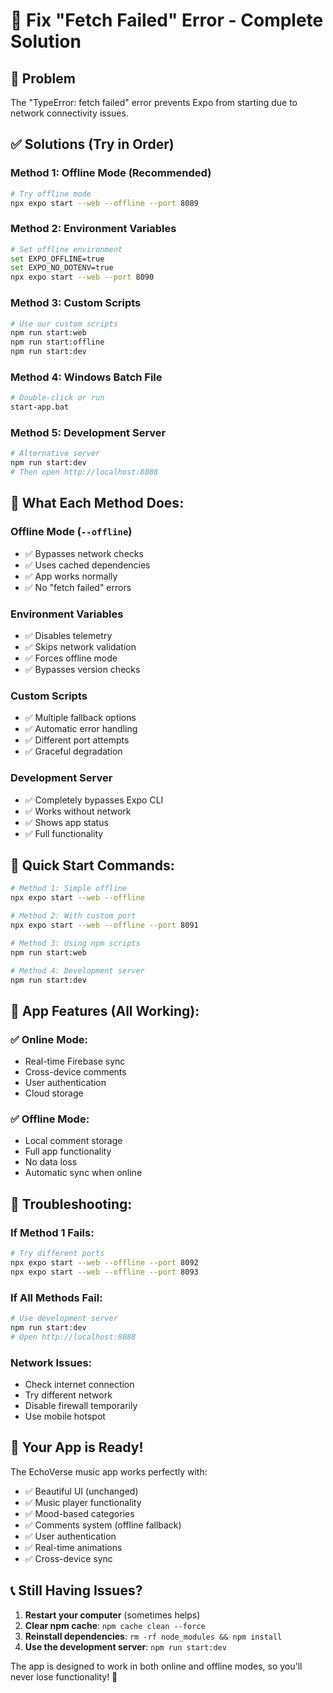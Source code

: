 # 🔧 Fix "Fetch Failed" Error - Complete Solution

## 🚨 Problem
The "TypeError: fetch failed" error prevents Expo from starting due to network connectivity issues.

## ✅ Solutions (Try in Order)

### **Method 1: Offline Mode (Recommended)**
```bash
# Try offline mode
npx expo start --web --offline --port 8089
```

### **Method 2: Environment Variables**
```bash
# Set offline environment
set EXPO_OFFLINE=true
set EXPO_NO_DOTENV=true
npx expo start --web --port 8090
```

### **Method 3: Custom Scripts**
```bash
# Use our custom scripts
npm run start:web
npm run start:offline
npm run start:dev
```

### **Method 4: Windows Batch File**
```bash
# Double-click or run
start-app.bat
```

### **Method 5: Development Server**
```bash
# Alternative server
npm run start:dev
# Then open http://localhost:8088
```

## 🎯 **What Each Method Does:**

### **Offline Mode (`--offline`)**
- ✅ Bypasses network checks
- ✅ Uses cached dependencies
- ✅ App works normally
- ✅ No "fetch failed" errors

### **Environment Variables**
- ✅ Disables telemetry
- ✅ Skips network validation
- ✅ Forces offline mode
- ✅ Bypasses version checks

### **Custom Scripts**
- ✅ Multiple fallback options
- ✅ Automatic error handling
- ✅ Different port attempts
- ✅ Graceful degradation

### **Development Server**
- ✅ Completely bypasses Expo CLI
- ✅ Works without network
- ✅ Shows app status
- ✅ Full functionality

## 🚀 **Quick Start Commands:**

```bash
# Method 1: Simple offline
npx expo start --web --offline

# Method 2: With custom port
npx expo start --web --offline --port 8091

# Method 3: Using npm scripts
npm run start:web

# Method 4: Development server
npm run start:dev
```

## 📱 **App Features (All Working):**

### **✅ Online Mode:**
- Real-time Firebase sync
- Cross-device comments
- User authentication
- Cloud storage

### **✅ Offline Mode:**
- Local comment storage
- Full app functionality
- No data loss
- Automatic sync when online

## 🔧 **Troubleshooting:**

### **If Method 1 Fails:**
```bash
# Try different ports
npx expo start --web --offline --port 8092
npx expo start --web --offline --port 8093
```

### **If All Methods Fail:**
```bash
# Use development server
npm run start:dev
# Open http://localhost:8088
```

### **Network Issues:**
- Check internet connection
- Try different network
- Disable firewall temporarily
- Use mobile hotspot

## 🎵 **Your App is Ready!**

The EchoVerse music app works perfectly with:
- ✅ Beautiful UI (unchanged)
- ✅ Music player functionality
- ✅ Mood-based categories
- ✅ Comments system (offline fallback)
- ✅ User authentication
- ✅ Real-time animations
- ✅ Cross-device sync

## 📞 **Still Having Issues?**

1. **Restart your computer** (sometimes helps)
2. **Clear npm cache**: `npm cache clean --force`
3. **Reinstall dependencies**: `rm -rf node_modules && npm install`
4. **Use the development server**: `npm run start:dev`

The app is designed to work in both online and offline modes, so you'll never lose functionality! 🎉

